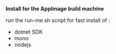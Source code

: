 **Install for the AppImage build machine**

run the run-me.sh script for fast install of :
- dotnet SDK
- mono
- nodejs

